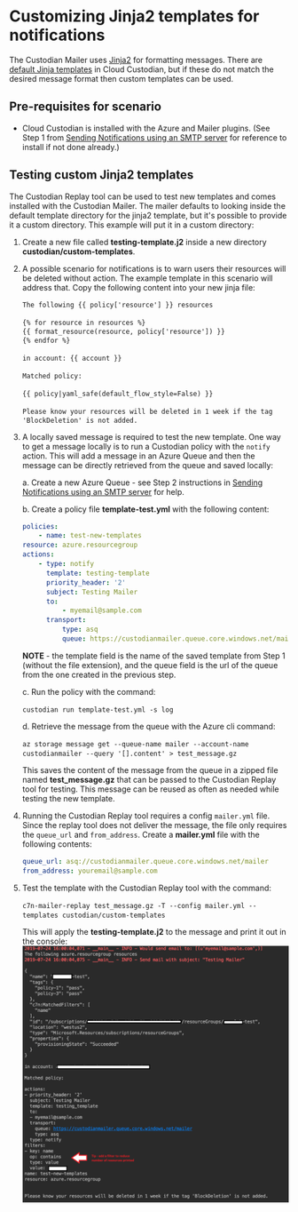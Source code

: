 # Customizing Jinja2 templates for notifications
The Custodian Mailer uses [Jinja2](http://jinja.pocoo.org/]) for formatting messages. There are [default Jinja templates](https://github.com/cloud-custodian/cloud-custodian/tree/master/tools/c7n_mailer/c7n_mailer/msg-templates) in Cloud Custodian, but if these do not match the desired message format then custom templates can be used. 

## Pre-requisites for scenario
* Cloud Custodian is installed with the Azure and Mailer plugins. (See Step 1 from [Sending Notifications using an SMTP server](../smtp-delivery/README.md) for reference to install if not done already.) 

## Testing custom Jinja2 templates
The Custodian Replay tool can be used to test new templates and comes installed with the Custodian Mailer. The mailer defaults to looking inside the default template directory for the jinja2 template, but it's possible to provide it a custom directory. This example will put it in a custom directory:

1. Create a new file called <b>testing-template.j2</b> inside a new directory <b>custodian/custom-templates</b>. 

2. A possible scenario for notifications is to warn users their resources will be deleted without action. The example template in this scenario will address that. Copy the following content into your new jinja file:

    ```jinja
    The following {{ policy['resource'] }} resources

    {% for resource in resources %}
    {{ format_resource(resource, policy['resource']) }}
    {% endfor %}

    in account: {{ account }}

    Matched policy:

    {{ policy|yaml_safe(default_flow_style=False) }}

    Please know your resources will be deleted in 1 week if the tag 'BlockDeletion' is not added. 
    ```

3. A locally saved message is required to test the new template. One way to get a message locally is to run a Custodian policy with the `notify` action. This will add a message in an Azure Queue and then the message can be directly retrieved from the queue and saved locally:

    a. Create a new Azure Queue - see Step 2 instructions in [Sending Notifications using an SMTP server](../smtp-delivery/README.md) for help. 

    b. Create a policy file <b>template-test.yml</b> with the following content: 

    ```yaml
    policies:
        - name: test-new-templates
    resource: azure.resourcegroup
    actions:
        - type: notify
          template: testing-template
          priority_header: '2'
          subject: Testing Mailer
          to: 
              - myemail@sample.com
          transport:
              type: asq
              queue: https://custodianmailer.queue.core.windows.net/mailer
    ```

    <b>NOTE</b> - the template field is the name of the saved template from Step 1 (without the file extension), and the queue field is the url of the queue from the one created in the previous step. 

    c. Run the policy with the command:

    `custodian run template-test.yml -s log`

    d. Retrieve the message from the queue with the Azure cli command:

    `az storage message get --queue-name mailer --account-name custodianmailer --query '[].content' > test_message.gz`

    This saves the content of the message from the queue in a zipped file named <b>test_message.gz</b> that can be passed to the Custodian Replay tool for testing. This message can be reused as often as needed while testing the new template. 

4. Running the Custodian Replay tool requires a config `mailer.yml` file. Since the replay tool does not deliver the message, the file only requires the `queue_url` and `from_address`. Create a <b>mailer.yml</b> file with the following contents:

    ```yaml
    queue_url: asq://custodianmailer.queue.core.windows.net/mailer
    from_address: youremail@sample.com
    ```
5. Test the template with the Custodian Replay tool with the command:

    `c7n-mailer-replay test_message.gz -T --config mailer.yml --templates custodian/custom-templates`

    This will apply the <b>testing-template.j2</b> to the message and print it out in the console: 
    ![mailer replay output](./resources/replay_output.png)
